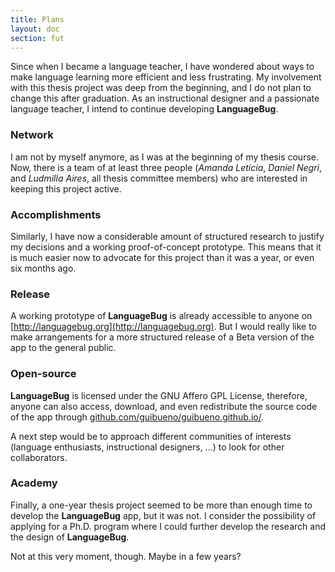 ```yaml
---
title: Plans
layout: doc
section: fut
---
```


Since when I became a language teacher, I have wondered about ways to make language learning more efficient and less frustrating. My involvement with this thesis project was deep from the beginning, and I do not plan to change this after graduation. As an instructional designer and a passionate language teacher, I intend to continue developing **LanguageBug**. 

### Network

I am not by myself anymore, as I was at the beginning of my thesis course. Now, there is a team of at least three people (*Amanda Leticia*, *Daniel Negri*, and *Ludmilla Aires*, all thesis committee members) who are interested in keeping this project active.

### Accomplishments

Similarly, I have now a considerable amount of structured research to justify my decisions and a working proof-of-concept prototype. This means that it is much easier now to advocate for this project than it was a year, or even six months ago.

### Release

A working prototype of **LanguageBug** is already accessible to anyone on [http://languagebug.org](http://languagebug.org). But I would really like to make arrangements for a more structured release of a Beta version of the app to the general public.

### Open-source

**LanguageBug** is licensed under the GNU Affero GPL License, therefore, anyone can also access, download, and even redistribute the source code of the app through [github.com/guibueno/guibueno.github.io/](github.com/guibueno/guibueno.github.io/).

A next step would be to approach different communities of interests (language enthusiasts, instructional designers, ...) to look for other collaborators.

### Academy

Finally, a one-year thesis project seemed to be more than enough time to develop the **LanguageBug** app, but it was not. I consider the possibility of applying for a Ph.D. program where I could further develop the research and the design of **LanguageBug**.

Not at this very moment, though. Maybe in a few years?